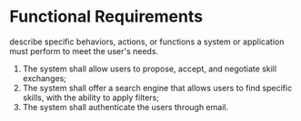 # Functional Requirements
describe specific behaviors, actions, or functions a system or application must perform to meet the user's needs.
1. The system shall allow users to propose, accept, and negotiate skill exchanges;
2. The system shall offer a search engine that allows users to find specific skills, with the ability to apply filters;
3. The system shall authenticate the users through email.








